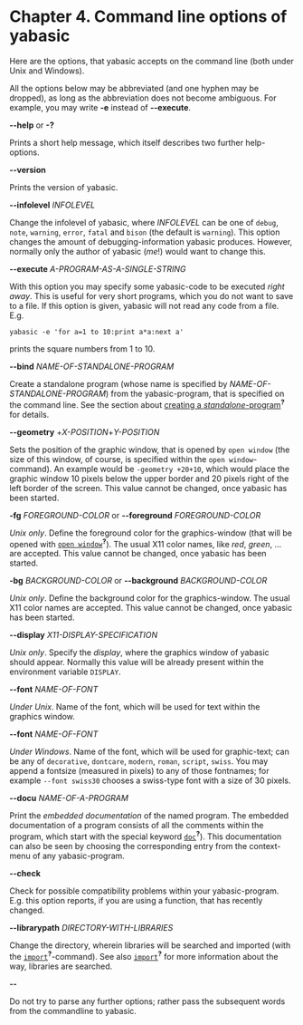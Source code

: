 # Chapter 4. Command line options of yabasic

Here are the options, that yabasic accepts on the command line (both under Unix and Windows).

All the options below may be abbreviated (and one hyphen may be dropped), as long as the abbreviation does not become ambiguous. For example, you may write **-e** instead of **\--execute**.

**\--help** or **-?**

Prints a short help message, which itself describes two further help-options.

**\--version**

Prints the version of yabasic.

**\--infolevel** *INFOLEVEL*

Change the infolevel of yabasic, where *INFOLEVEL* can be one of ```debug```, ```note```, ```warning```, ```error```, ```fatal``` and ```bison``` (the default is ```warning```). This option changes the amount of debugging-information yabasic produces. However, normally only the author of yabasic (*me*!) would want to change this.

**\--execute** *A-PROGRAM-AS-A-SINGLE-STRING*

With this option you may specify some yabasic-code to be executed *right away*. This is useful for very short programs, which you do not want to save to a file. If this option is given, yabasic will not read any code from a file. E.g.

```
yabasic -e 'for a=1 to 10:print a*a:next a'
```

prints the square numbers from 1 to 10.

**\--bind** *NAME-OF-STANDALONE-PROGRAM*

Create a standalone program (whose name is specified by *NAME-OF-STANDALONE-PROGRAM*) from the yabasic-program, that is specified on the command line. See the section about [creating a *standalone*-program]()<sup>**?**</sup> for details.

**\--geometry** +*X-POSITION*+*Y-POSITION*

Sets the position of the graphic window, that is opened by ```open window``` (the size of this window, of course, is specified within the ```open window```-command). An example would be ```-geometry +20+10```, which would place the graphic window 10 pixels below the upper border and 20 pixels right of the left border of the screen. This value cannot be changed, once yabasic has been started.

**-fg** *FOREGROUND-COLOR* or **\--foreground** *FOREGROUND-COLOR*

*Unix only*. Define the foreground color for the graphics-window (that will be opened with [```open window```]()<sup>**?**</sup>). The usual X11 color names, like *red*, *green*, … are accepted. This value cannot be changed, once yabasic has been started.

**-bg** *BACKGROUND-COLOR* or **\--background** *BACKGROUND-COLOR*

*Unix only*. Define the background color for the graphics-window. The usual X11 color names are accepted. This value cannot be changed, once yabasic has been started.

**\--display** *X11-DISPLAY-SPECIFICATION*

*Unix only*. Specify the *display*, where the graphics window of yabasic should appear. Normally this value will be already present within the environment variable ```DISPLAY```.

**\--font** *NAME-OF-FONT*

*Under Unix*. Name of the font, which will be used for text within the graphics window.

**\--font** *NAME-OF-FONT*

*Under Windows*. Name of the font, which will be used for graphic-text; can be any of ```decorative```, ```dontcare```, ```modern```, ```roman```, ```script```, ```swiss```. You may append a fontsize (measured in pixels) to any of those fontnames; for example ```--font swiss30``` chooses a swiss-type font with a size of 30 pixels.

**\--docu** *NAME-OF-A-PROGRAM*

Print the *embedded documentation* of the named program. The embedded documentation of a program consists of all the comments within the program, which start with the special keyword [```doc```]()<sup>**?**</sup>). This documentation can also be seen by choosing the corresponding entry from the context-menu of any yabasic-program.

**\--check**

Check for possible compatibility problems within your yabasic-program. E.g. this option reports, if you are using a function, that has recently changed.

**\--librarypath** *DIRECTORY-WITH-LIBRARIES*

Change the directory, wherein libraries will be searched and imported (with the [```import```]()<sup>**?**</sup>-command). See also [```import```]()<sup>**?**</sup> for more information about the way, libraries are searched.

**\--**

 Do not try to parse any further options; rather pass the subsequent words from the commandline to yabasic.

